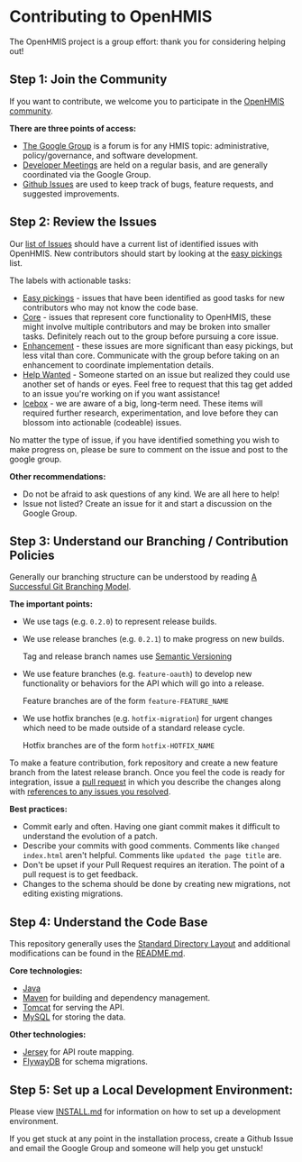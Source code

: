 Contributing to OpenHMIS
=================================================================
The OpenHMIS project is a group effort: thank you for considering helping out!

Step 1: Join the Community
-------------------
If you want to contribute, we welcome you to participate in the [OpenHMIS community](http://openhmis.pcni.org/).

**There are three points of access:**

* [The Google Group](http://openhmis.pcni.org/developers/discussion-group) is a forum is for any HMIS topic: administrative, policy/governance, and software development.
* [Developer Meetings](http://openhmis.pcni.org/developers/developer-meetings) are held on a regular basis, and are generally coordinated via the Google Group.
* [Github Issues](https://github.com/PCNI/OpenHMIS/issues) are used to keep track of bugs, feature requests, and suggested improvements.


Step 2: Review the Issues
-------------------
Our [list of Issues](https://github.com/PCNI/OpenHMIS/issues) should have a current list of identified issues with OpenHMIS.  New contributors should start by looking at the [easy pickings](https://github.com/PCNI/OpenHMIS/labels/easy%20pickings) list.

The labels with actionable tasks:

* [Easy pickings](https://github.com/PCNI/OpenHMIS/labels/easy%20pickings) - issues that have been identified as good tasks for new contributors who may not know the code base.
* [Core](https://github.com/PCNI/OpenHMIS/labels/core) - issues that represent core functionality to OpenHMIS, these might involve multiple contributors and may be broken into smaller tasks.  Definitely reach out to the group before pursuing a core issue.
* [Enhancement](https://github.com/PCNI/OpenHMIS/labels/enhancement) - these issues are more significant than easy pickings, but less vital than core.  Communicate with the group before taking on an enhancement to coordinate implementation details.
* [Help Wanted](https://github.com/PCNI/OpenHMIS/labels/help%20wanted) - Someone started on an issue but realized they could use another set of hands or eyes.  Feel free to request that this tag get added to an issue you're working on if you want assistance!
* [Icebox](https://github.com/PCNI/OpenHMIS/labels/icebox) - we are aware of a big, long-term need. These items will required further research, experimentation, and love before they can blossom into actionable (codeable) issues. 

No matter the type of issue, if you have identified something you wish to make progress on, please be sure to comment on the issue and post to the google group.


**Other recommendations:**

* Do not be afraid to ask questions of any kind.  We are all here to help!
* Issue not listed? Create an issue for it and start a discussion on the Google Group.



Step 3: Understand our Branching / Contribution Policies
-------------------
Generally our branching structure can be understood by reading [A Successful Git Branching Model](http://nvie.com/posts/a-successful-git-branching-model/).

**The important points:**

* We use tags (e.g. `0.2.0`) to represent release builds.
* We use release branches (e.g. `0.2.1`) to make progress on new builds.

	Tag and release branch names use [Semantic Versioning](http://semver.org/)

* We use feature branches (e.g. `feature-oauth`) to develop new functionality or behaviors for the API which will go into a release.

	Feature branches are of the form `feature-FEATURE_NAME`

* We use hotfix branches (e.g. `hotfix-migration`) for urgent changes which need to be made outside of a standard release cycle.

	Hotfix branches are of the form `hotfix-HOTFIX_NAME`


To make a feature contribution, fork repository and create a new feature branch from the latest release branch.  Once you feel the code is ready for integration, issue a [pull request](https://help.github.com/articles/using-pull-requests/) in which you describe the changes along with [references to any issues you resolved](https://github.com/blog/1506-closing-issues-via-pull-requests).

**Best practices:**

* Commit early and often.  Having one giant commit makes it difficult to understand the evolution of a patch.
* Describe your commits with good comments.  Comments like `changed index.html` aren't helpful.  Comments like `updated the page title` are.
* Don't be upset if your Pull Request requires an iteration.  The point of a pull request is to get feedback.
* Changes to the schema should be done by creating new migrations, not editing existing migrations.


Step 4: Understand the Code Base
-------------------

This repository generally uses the [Standard Directory Layout](https://maven.apache.org/guides/introduction/introduction-to-the-standard-directory-layout.html) and additional modifications can be found in the [README.md](README.md). 

**Core technologies:**

* [Java](https://java.com)
* [Maven](https://maven.apache.org) for building and dependency management.
* [Tomcat](http://tomcat.apache.org/) for serving the API.
* [MySQL](https://www.mysql.com/) for storing the data.

**Other technologies:**

* [Jersey](https://jersey.java.net) for API route mapping.
* [FlywayDB](flywaydb.org) for schema migrations.



Step 5: Set up a Local Development Environment:
-------------------
Please view [INSTALL.md](INSTALL.md) for information on how to set up a development environment.

If you get stuck at any point in the installation process, create a Github Issue and email the Google Group and someone will help you get unstuck!
